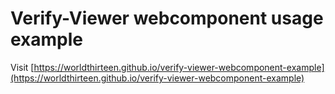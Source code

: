 # Verify-Viewer webcomponent usage example
Visit [https://worldthirteen.github.io/verify-viewer-webcomponent-example](https://worldthirteen.github.io/verify-viewer-webcomponent-example)
